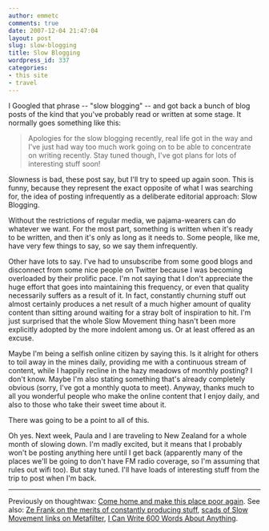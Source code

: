 ```yaml
---
author: emmetc
comments: true
date: 2007-12-04 21:47:04
layout: post
slug: slow-blogging
title: Slow Blogging
wordpress_id: 337
categories:
- this site
- travel
---
```


I Googled that phrase -- "slow blogging" -- and got back a bunch of blog posts of the kind that you've probably read or written at some stage. It normally goes something like this:



> Apologies for the slow blogging recently, real life got in the way and I've just had way too much work going on to be able to concentrate on writing recently. Stay tuned though, I've got plans for lots of interesting stuff soon!



Slowness is bad, these post say, but I'll try to speed up again soon. This is funny, because they represent the exact opposite of what I was searching for, the idea of posting infrequently as a deliberate editorial approach: Slow Blogging.

Without the restrictions of regular media, we pajama-wearers can do whatever we want. For the most part, something is written when it's ready to be written, and then it's only as long as it needs to. Some people, like me, have very few things to say, so we say them infrequently.

Other have lots to say. I've had to unsubscribe from some good blogs and disconnect from some nice people on Twitter because I was becoming overloaded by their prolific pace. I'm not saying that I don't appreciate the huge effort that goes into maintaining this frequency, or even that quality necessarily suffers as a result of it. In fact, constantly churning stuff out almost certainly produces a net result of a much higher amount of quality content than sitting around waiting for a stray bolt of inspiration to hit. I'm just surprised that the whole Slow Movement thing hasn't been more explicitly adopted by the more indolent among us. Or at least offered as an excuse.

Maybe I'm being a selfish online citizen by saying this. Is it alright for others to toil away in the mines daily, providing me with a continuous stream of content, while I happily recline in the hazy meadows of monthly posting? I don't know. Maybe I'm also stating something that's already completely obvious (sorry, I've got a monthly quota to meet). Anyway, thanks much to all you wonderful people who make the online content that I enjoy daily, and also to those who take their sweet time about it.

There was going to be a point to all of this.

Oh yes. Next week, Paula and I are traveling to New Zealand for a whole month of slowing down. I'm madly excited, but it means that I probably won't be posting anything here until I get back (apparently many of the places we'll be going to don't have FM radio coverage, so I'm assuming that rules out wifi too). But stay tuned. I'll have loads of interesting stuff from the trip to post when I'm back.



* * *



Previously on thoughtwax: [Come home and make this place poor again](http://blog.thoughtwax.com/2006/01/come-home-and-make-this-place-poor-again).
See also: [Ze Frank on the merits of constantly producing stuff](http://www.zefrank.com/zesblog/archives/2007/11/on_feeling_unin.html), [scads of Slow Movement links on Metafilter](http://www.metafilter.com/66879/Slow-Down), [I Can Write 600 Words About Anything](http://www.theonion.com/content/node/45813).

